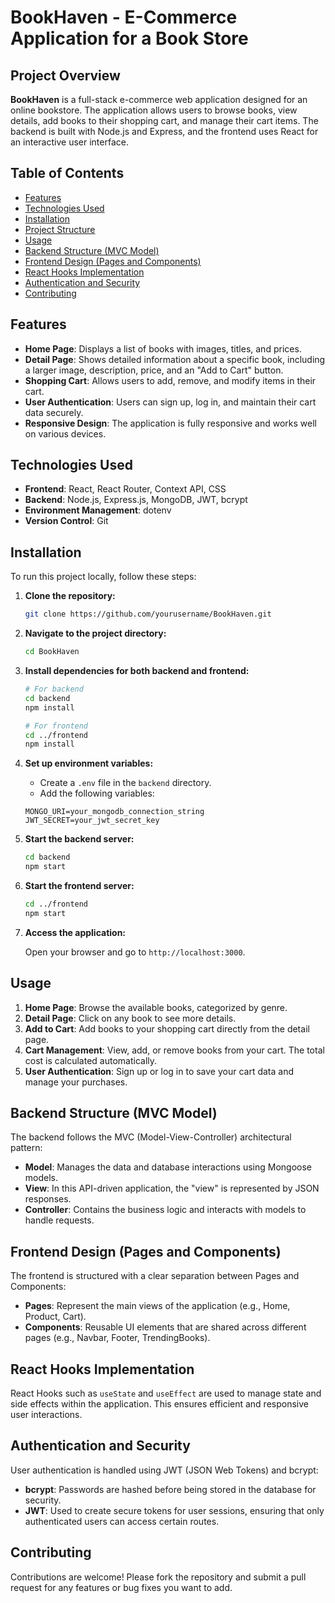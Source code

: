 # BookHaven - E-Commerce Application for a Book Store

## Project Overview

**BookHaven** is a full-stack e-commerce web application designed for an online bookstore. The application allows users to browse books, view details, add books to their shopping cart, and manage their cart items. The backend is built with Node.js and Express, and the frontend uses React for an interactive user interface.

## Table of Contents

- [Features](#features)
- [Technologies Used](#technologies-used)
- [Installation](#installation)
- [Project Structure](#project-structure)
- [Usage](#usage)
- [Backend Structure (MVC Model)](#backend-structure-mvc-model)
- [Frontend Design (Pages and Components)](#frontend-design-pages-and-components)
- [React Hooks Implementation](#react-hooks-implementation)
- [Authentication and Security](#authentication-and-security)
- [Contributing](#contributing)

## Features

- **Home Page**: Displays a list of books with images, titles, and prices.
- **Detail Page**: Shows detailed information about a specific book, including a larger image, description, price, and an "Add to Cart" button.
- **Shopping Cart**: Allows users to add, remove, and modify items in their cart.
- **User Authentication**: Users can sign up, log in, and maintain their cart data securely.
- **Responsive Design**: The application is fully responsive and works well on various devices.

## Technologies Used

- **Frontend**: React, React Router, Context API, CSS
- **Backend**: Node.js, Express.js, MongoDB, JWT, bcrypt
- **Environment Management**: dotenv
- **Version Control**: Git

## Installation

To run this project locally, follow these steps:

1. **Clone the repository:**

    ```bash
    git clone https://github.com/yourusername/BookHaven.git
    ```

2. **Navigate to the project directory:**

    ```bash
    cd BookHaven
    ```

3. **Install dependencies for both backend and frontend:**

    ```bash
    # For backend
    cd backend
    npm install

    # For frontend
    cd ../frontend
    npm install
    ```

4. **Set up environment variables:**

    - Create a `.env` file in the `backend` directory.
    - Add the following variables:

    ```plaintext
    MONGO_URI=your_mongodb_connection_string
    JWT_SECRET=your_jwt_secret_key
    ```

5. **Start the backend server:**

    ```bash
    cd backend
    npm start
    ```

6. **Start the frontend server:**

    ```bash
    cd ../frontend
    npm start
    ```

7. **Access the application:**

    Open your browser and go to `http://localhost:3000`.

## Usage

1. **Home Page**: Browse the available books, categorized by genre.
2. **Detail Page**: Click on any book to see more details.
3. **Add to Cart**: Add books to your shopping cart directly from the detail page.
4. **Cart Management**: View, add, or remove books from your cart. The total cost is calculated automatically.
5. **User Authentication**: Sign up or log in to save your cart data and manage your purchases.

## Backend Structure (MVC Model)

The backend follows the MVC (Model-View-Controller) architectural pattern:

- **Model**: Manages the data and database interactions using Mongoose models.
- **View**: In this API-driven application, the "view" is represented by JSON responses.
- **Controller**: Contains the business logic and interacts with models to handle requests.

## Frontend Design (Pages and Components)

The frontend is structured with a clear separation between Pages and Components:

- **Pages**: Represent the main views of the application (e.g., Home, Product, Cart).
- **Components**: Reusable UI elements that are shared across different pages (e.g., Navbar, Footer, TrendingBooks).

## React Hooks Implementation

React Hooks such as `useState` and `useEffect` are used to manage state and side effects within the application. This ensures efficient and responsive user interactions.

## Authentication and Security

User authentication is handled using JWT (JSON Web Tokens) and bcrypt:

- **bcrypt**: Passwords are hashed before being stored in the database for security.
- **JWT**: Used to create secure tokens for user sessions, ensuring that only authenticated users can access certain routes.

## Contributing

Contributions are welcome! Please fork the repository and submit a pull request for any features or bug fixes you want to add.